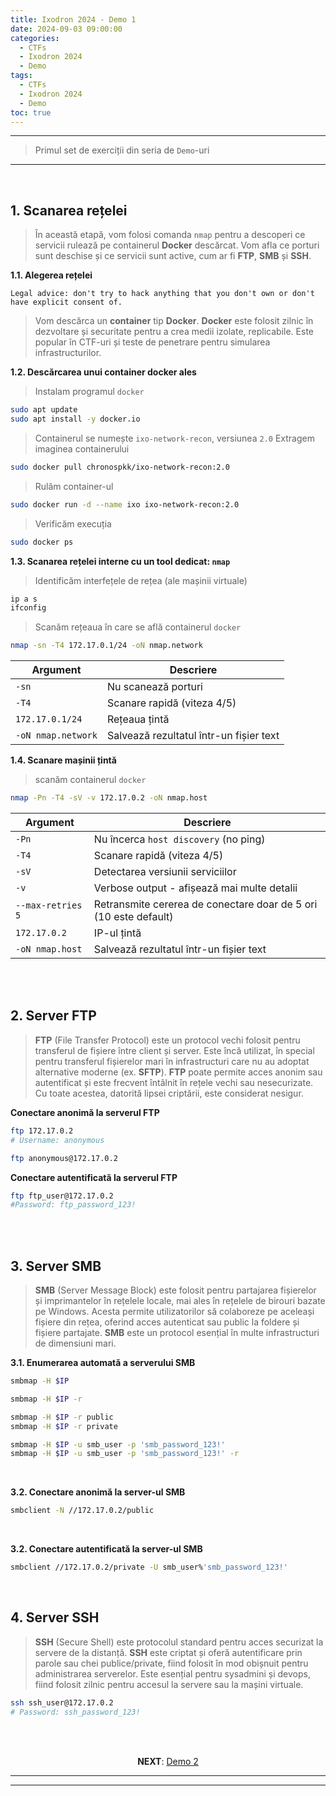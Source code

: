 ```yaml
---
title: Ixodron 2024 - Demo 1
date: 2024-09-03 09:00:00
categories:
  - CTFs
  - Ixodron 2024
  - Demo
tags:
  - CTFs
  - Ixodron 2024
  - Demo
toc: true
---
```


---
> Primul set de exerciții din seria de `Demo`-uri

---
<!-- more -->

<br>

## 1. Scanarea rețelei
> În această etapă, vom folosi comanda `nmap` pentru a descoperi ce servicii rulează pe containerul **Docker** descărcat. Vom afla ce porturi sunt deschise și ce servicii sunt active, cum ar fi **FTP**, **SMB** și **SSH**.

**1.1. Alegerea rețelei**
```
Legal advice: don't try to hack anything that you don't own or don't have explicit consent of.
```

> Vom descărca un **container** tip **Docker**.
> **Docker** este folosit zilnic în dezvoltare și securitate pentru a crea medii izolate, replicabile. 
> Este popular în CTF-uri și teste de penetrare pentru simularea infrastructurilor.

**1.2. Descărcarea unui container docker ales**
> Instalam programul `docker`
```bash
sudo apt update
sudo apt install -y docker.io
```
> Containerul se numește `ixo-network-recon`, versiunea `2.0`
> Extragem imaginea containerului 
```bash
sudo docker pull chronospkk/ixo-network-recon:2.0
```
> Rulăm container-ul 
```bash
sudo docker run -d --name ixo ixo-network-recon:2.0
```
> Verificăm execuția
```bash
sudo docker ps
```

**1.3. Scanarea rețelei interne cu un tool dedicat: `nmap`**
> Identificăm interfețele de rețea (ale mașinii virtuale)
```bash
ip a s
ifconfig
```
> Scanăm rețeaua în care se află containerul `docker`
```bash
nmap -sn -T4 172.17.0.1/24 -oN nmap.network
```
| Argument	| Descriere |
| -- | -- |
|`-sn`	| Nu scanează porturi |
|`-T4`	| Scanare rapidă (viteza 4/5) |
|`172.17.0.1/24`	| Rețeaua țintă |
|`-oN nmap.network`	| Salvează rezultatul într-un fișier text |


**1.4. Scanare mașinii țintă**
> scanăm containerul `docker`
```bash
nmap -Pn -T4 -sV -v 172.17.0.2 -oN nmap.host
```
| Argument	| Descriere |
| -- | -- |
|`-Pn`	| Nu încerca `host discovery` (no ping) |
|`-T4`	| Scanare rapidă (viteza 4/5) |
|`-sV`	| Detectarea versiunii serviciilor |
|`-v`	| Verbose output - afișează mai multe detalii |
|`--max-retries 5`	| Retransmite cererea de conectare doar de 5 ori (10 este default) |
|`172.17.0.2`	| IP-ul țintă |
|`-oN nmap.host`	| Salvează rezultatul într-un fișier text |


<br>
<br>


## 2. Server FTP
> **FTP** (File Transfer Protocol) este un protocol vechi folosit pentru transferul de fișiere între client și server. 
> Este încă utilizat, în special pentru transferul fișierelor mari în infrastructuri care nu au adoptat alternative moderne (ex. **SFTP**). 
> **FTP** poate permite acces anonim sau autentificat și este frecvent întâlnit în rețele vechi sau nesecurizate. 
> Cu toate acestea, datorită lipsei criptării, este considerat nesigur.


**Conectare anonimă la serverul FTP**
```bash 1
ftp 172.17.0.2
# Username: anonymous
```
```bash 2
ftp anonymous@172.17.0.2
```


**Conectare autentificată la serverul FTP**
```bash 
ftp ftp_user@172.17.0.2
#Password: ftp_password_123!
```


<br>
<br>


## 3. Server SMB
> **SMB** (Server Message Block) este folosit pentru partajarea fișierelor și imprimantelor în rețelele locale, mai ales în rețelele de birouri bazate pe Windows. 
> Acesta permite utilizatorilor să colaboreze pe aceleași fișiere din rețea, oferind acces autenticat sau public la foldere și fișiere partajate. 
> **SMB** este un protocol esențial în multe infrastructuri de dimensiuni mari.

**3.1. Enumerarea automată a serverului SMB**
```bash Ce foldere sunt partajate și ce acces avem la ele?
smbmap -H $IP
```

```bash La ce fișiere avem acces?
smbmap -H $IP -r
```
```bash Specificăm un folder pe care vrem să îl enumerăm
smbmap -H $IP -r public
smbmap -H $IP -r private
```
```bash Enumerare automată cu autentificare
smbmap -H $IP -u smb_user -p 'smb_password_123!'
smbmap -H $IP -u smb_user -p 'smb_password_123!' -r
```

<br>

**3.2. Conectare anonimă la server-ul SMB**
```bash Conectare la server-ul SMB
smbclient -N //172.17.0.2/public 
```

<br>

**3.2. Conectare autentificată la server-ul SMB**
```bash Conectare la server-ul SMB
smbclient //172.17.0.2/private -U smb_user%'smb_password_123!'
```

<br>

## 4. Server SSH
> **SSH** (Secure Shell) este protocolul standard pentru acces securizat la servere de la distanță. 
> **SSH** este criptat și oferă autentificare prin parole sau chei publice/private, fiind folosit în mod obișnuit pentru administrarea serverelor. 
> Este esențial pentru sysadmini și devops, fiind folosit zilnic pentru accesul la servere sau la mașini virtuale.


```bash Conectare la server-ul SSH
ssh ssh_user@172.17.0.2
# Password: ssh_password_123!
```

<br>
<br>

<p style="text-align:center">
  <b>NEXT</b>: <a href="/CTFs/Ixodron/Demo/2/" target="_blank">Demo 2</a>
</p>

---
---